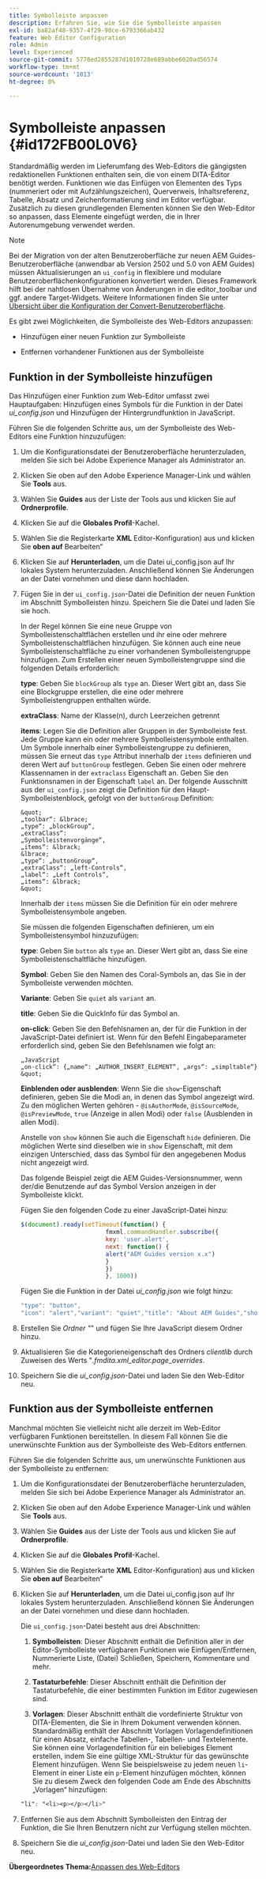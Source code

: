 ```yaml
---
title: Symbolleiste anpassen
description: Erfahren Sie, wie Sie die Symbolleiste anpassen
exl-id: ba82af48-9357-4f29-90ce-6793366ab432
feature: Web Editor Configuration
role: Admin
level: Experienced
source-git-commit: 5778ed2855287d1010728e689abbe6020ad56574
workflow-type: tm+mt
source-wordcount: '1013'
ht-degree: 0%

---
```


# Symbolleiste anpassen {#id172FB00L0V6}

Standardmäßig werden im Lieferumfang des Web-Editors die gängigsten redaktionellen Funktionen enthalten sein, die von einem DITA-Editor benötigt werden. Funktionen wie das Einfügen von Elementen des Typs \(nummeriert oder mit Aufzählungszeichen\), Querverweis, Inhaltsreferenz, Tabelle, Absatz und Zeichenformatierung sind im Editor verfügbar. Zusätzlich zu diesen grundlegenden Elementen können Sie den Web-Editor so anpassen, dass Elemente eingefügt werden, die in Ihrer Autorenumgebung verwendet werden.

>[!NOTE]
>
> Bei der Migration von der alten Benutzeroberfläche zur neuen AEM Guides-Benutzeroberfläche (anwendbar ab Version 2502 und 5.0 von AEM Guides) müssen Aktualisierungen an `ui_config` in flexiblere und modulare Benutzeroberflächenkonfigurationen konvertiert werden. Dieses Framework hilft bei der nahtlosen Übernahme von Änderungen in die editor_toolbar und ggf. andere Target-Widgets. Weitere Informationen finden Sie unter [Übersicht über die Konfiguration der Convert-Benutzeroberfläche](https://experienceleague.adobe.com/de/docs/experience-manager-guides-learn/videos/advanced-user-guide/conver-ui-config).

Es gibt zwei Möglichkeiten, die Symbolleiste des Web-Editors anzupassen:

- Hinzufügen einer neuen Funktion zur Symbolleiste

- Entfernen vorhandener Funktionen aus der Symbolleiste


## Funktion in der Symbolleiste hinzufügen

Das Hinzufügen einer Funktion zum Web-Editor umfasst zwei Hauptaufgaben: Hinzufügen eines Symbols für die Funktion in der Datei *ui\_config.json* und Hinzufügen der Hintergrundfunktion in JavaScript.

Führen Sie die folgenden Schritte aus, um der Symbolleiste des Web-Editors eine Funktion hinzuzufügen:

1. Um die Konfigurationsdatei der Benutzeroberfläche herunterzuladen, melden Sie sich bei Adobe Experience Manager als Administrator an.

1. Klicken Sie oben auf den Adobe Experience Manager-Link und wählen Sie **Tools** aus.
1. Wählen Sie **Guides** aus der Liste der Tools aus und klicken Sie auf **Ordnerprofile**.
1. Klicken Sie auf die **Globales Profil**-Kachel.
1. Wählen Sie die Registerkarte **XML** Editor-Konfiguration) aus und klicken Sie **oben auf** Bearbeiten“
1. Klicken Sie auf **Herunterladen**, um die Datei ui\_config.json auf Ihr lokales System herunterzuladen. Anschließend können Sie Änderungen an der Datei vornehmen und diese dann hochladen.
1. Fügen Sie in der `ui_config.json`-Datei die Definition der neuen Funktion im Abschnitt Symbolleisten hinzu. Speichern Sie die Datei und laden Sie sie hoch.

   In der Regel können Sie eine neue Gruppe von Symbolleistenschaltflächen erstellen und ihr eine oder mehrere Symbolleistenschaltflächen hinzufügen. Sie können auch eine neue Symbolleistenschaltfläche zu einer vorhandenen Symbolleistengruppe hinzufügen. Zum Erstellen einer neuen Symbolleistengruppe sind die folgenden Details erforderlich:

   **type**:   Geben Sie `blockGroup` als `type` an. Dieser Wert gibt an, dass Sie eine Blockgruppe erstellen, die eine oder mehrere Symbolleistengruppen enthalten würde.

   **extraClass**:   Name der Klasse(n), durch Leerzeichen getrennt

   **items**:   Legen Sie die Definition aller Gruppen in der Symbolleiste fest. Jede Gruppe kann ein oder mehrere Symbolleistensymbole enthalten. Um Symbole innerhalb einer Symbolleistengruppe zu definieren, müssen Sie erneut das `type` Attribut innerhalb der `items` definieren und deren Wert auf `buttonGroup` festlegen. Geben Sie einen oder mehrere Klassennamen in der `extraclass` Eigenschaft an. Geben Sie den Funktionsnamen in der Eigenschaft `label` an. Der folgende Ausschnitt aus der `ui_config.json` zeigt die Definition für den Haupt-Symbolleistenblock, gefolgt von der `buttonGroup` Definition:

       &quot;
       „toolbar“: &lbrace;
       „type“: „blockGroup“,
       „extraClass“:
       „Symbolleistenvorgänge“,
       „items“: &lbrack;
       &lbrace;
       „type“: „buttonGroup“,
       „extraClass“: „left-Controls“,
       „label“: „Left Controls“,
       „items“: &lbrack;
       &quot;
   
   Innerhalb der `items` müssen Sie die Definition für ein oder mehrere Symbolleistensymbole angeben.

   Sie müssen die folgenden Eigenschaften definieren, um ein Symbolleistensymbol hinzuzufügen:

   **type**:   Geben Sie `button` als `type` an. Dieser Wert gibt an, dass Sie eine Symbolleistenschaltfläche hinzufügen.

   **Symbol**:   Geben Sie den Namen des Coral-Symbols an, das Sie in der Symbolleiste verwenden möchten.

   **Variante**:   Geben Sie `quiet` als `variant` an.

   **title**:   Geben Sie die QuickInfo für das Symbol an.

   **on-click**:   Geben Sie den Befehlsnamen an, der für die Funktion in der JavaScript-Datei definiert ist. Wenn für den Befehl Eingabeparameter erforderlich sind, geben Sie den Befehlsnamen wie folgt an:

       „JavaScript
       „on-click“: {„name“: „AUTHOR_INSERT_ELEMENT“, „args“: „simpltable“}
       &quot;
   
   **Einblenden oder ausblenden**:   Wenn Sie die `show`-Eigenschaft definieren, geben Sie die Modi an, in denen das Symbol angezeigt wird. Zu den möglichen Werten gehören - `@isAuthorMode`, `@isSourceMode`, `@isPreviewMode`, `true` \(Anzeige in allen Modi\) oder `false` \(Ausblenden in allen Modi\).

   Anstelle von `show` können Sie auch die Eigenschaft `hide` definieren. Die möglichen Werte sind dieselben wie in `show` Eigenschaft, mit dem einzigen Unterschied, dass das Symbol für den angegebenen Modus nicht angezeigt wird.

   Das folgende Beispiel zeigt die AEM Guides-Versionsnummer, wenn der/die Benutzende auf das Symbol Version anzeigen in der Symbolleiste klickt.

   Fügen Sie den folgenden Code zu einer JavaScript-Datei hinzu:

   ```Javascript
   $(document).ready(setTimeout(function() {
                           fmxml.commandHandler.subscribe({
                           key: 'user.alert',
                           next: function() {
                           alert("AEM Guides version x.x")
                           }
                           })
                           }, 1000))
   ```

   Fügen Sie die Funktion in der Datei *ui\_config.json* wie folgt hinzu:

   ```Javascript
   "type": "button",
   "icon": "alert","variant": "quiet","title": "About AEM Guides","show": "true","on-click": "user.alert"
   ```

1. Erstellen Sie *Ordner &quot;*&quot; und fügen Sie Ihre JavaScript diesem Ordner hinzu.

1. Aktualisieren Sie die Kategorieneigenschaft des Ordners *clientlib* durch Zuweisen des Werts &quot;*.fmdita.xml\_editor.page\_overrides*.

1. Speichern Sie die *ui\_config.json*-Datei und laden Sie den Web-Editor neu.


## Funktion aus der Symbolleiste entfernen

Manchmal möchten Sie vielleicht nicht alle derzeit im Web-Editor verfügbaren Funktionen bereitstellen. In diesem Fall können Sie die unerwünschte Funktion aus der Symbolleiste des Web-Editors entfernen.

Führen Sie die folgenden Schritte aus, um unerwünschte Funktionen aus der Symbolleiste zu entfernen:

1. Um die Konfigurationsdatei der Benutzeroberfläche herunterzuladen, melden Sie sich bei Adobe Experience Manager als Administrator an.

1. Klicken Sie oben auf den Adobe Experience Manager-Link und wählen Sie **Tools** aus.
1. Wählen Sie **Guides** aus der Liste der Tools aus und klicken Sie auf **Ordnerprofile**.
1. Klicken Sie auf die **Globales Profil**-Kachel.
1. Wählen Sie die Registerkarte **XML** Editor-Konfiguration) aus und klicken Sie **oben auf** Bearbeiten“
1. Klicken Sie auf **Herunterladen**, um die Datei ui\_config.json auf Ihr lokales System herunterzuladen. Anschließend können Sie Änderungen an der Datei vornehmen und diese dann hochladen.

   Die `ui_config.json`-Datei besteht aus drei Abschnitten:

   1. **Symbolleisten**:   Dieser Abschnitt enthält die Definition aller in der Editor-Symbolleiste verfügbaren Funktionen wie Einfügen/Entfernen, Nummerierte Liste, \(Datei\) Schließen, Speichern, Kommentare und mehr.

   1. **Tastaturbefehle**:   Dieser Abschnitt enthält die Definition der Tastaturbefehle, die einer bestimmten Funktion im Editor zugewiesen sind.

   1. **Vorlagen**:   Dieser Abschnitt enthält die vordefinierte Struktur von DITA-Elementen, die Sie in Ihrem Dokument verwenden können. Standardmäßig enthält der Abschnitt Vorlagen Vorlagendefinitionen für einen Absatz, einfache Tabellen-, Tabellen- und Textelemente. Sie können eine Vorlagendefinition für ein beliebiges Element erstellen, indem Sie eine gültige XML-Struktur für das gewünschte Element hinzufügen. Wenn Sie beispielsweise zu jedem neuen `li`-Element in einer Liste ein `p`-Element hinzufügen möchten, können Sie zu diesem Zweck den folgenden Code am Ende des Abschnitts „Vorlagen“ hinzufügen:

   ```css
   "li": "<li><p></p></li>"
   ```

1. Entfernen Sie aus dem Abschnitt Symbolleisten den Eintrag der Funktion, die Sie Ihren Benutzern nicht zur Verfügung stellen möchten.

1. Speichern Sie die *ui\_config.json*-Datei und laden Sie den Web-Editor neu.


**Übergeordnetes Thema:**&#x200B;[ Anpassen des Web-Editors](conf-web-editor.md)
